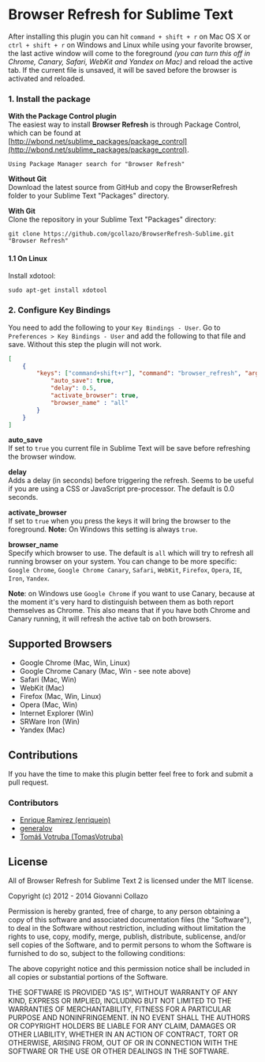 # Browser Refresh for Sublime Text

After installing this plugin you can hit `command + shift + r` on Mac OS X or `ctrl + shift + r` on Windows and Linux while using your favorite browser, the last active window will come to the foreground *(you can turn this off in Chrome, Canary, Safari, WebKit and Yandex on Mac)* and reload the active tab. If the current file is unsaved, it will be saved before the browser is activated and reloaded.

### 1. Install the package
**With the Package Control plugin**  
The easiest way to install **Browser Refresh** is through Package Control, which can be found at [http://wbond.net/sublime_packages/package_control](http://wbond.net/sublime_packages/package_control).

```
Using Package Manager search for "Browser Refresh"
```

**Without Git**  
Download the latest source from GitHub and copy the BrowserRefresh folder to your Sublime Text "Packages" directory.

**With Git**  
Clone the repository in your Sublime Text "Packages" directory:

```
git clone https://github.com/gcollazo/BrowserRefresh-Sublime.git "Browser Refresh"
```

#### 1.1 On Linux
Install xdotool:

```
sudo apt-get install xdotool
```

### 2. Configure Key Bindings
You need to add the following to your `Key Bindings - User`. Go to `Preferences > Key Bindings - User` and add the following to that file and save. Without this step the plugin will not work.

```json
[
    {
        "keys": ["command+shift+r"], "command": "browser_refresh", "args": {
            "auto_save": true,
            "delay": 0.5,
            "activate_browser": true,
            "browser_name" : "all"
        }
    }
]
```

**auto_save**  
If set to `true` you current file in Sublime Text will be save before refreshing the browser window.

**delay**  
Adds a delay (in seconds) before triggering the refresh. Seems to be useful if you are using a CSS or JavaScript pre-processor. The default is 0.0 seconds. 

**activate_browser**  
If set to `true` when you press the keys it will bring the browser to the foreground. **Note:** On Windows this setting is always `true`.

**browser_name**  
Specify which browser to use. The default is `all` which will try to refresh all running browser on your system. You can change to be more specific: `Google Chrome`, `Google Chrome Canary`, `Safari`, `WebKit`, `Firefox`, `Opera`, `IE`, `Iron`, `Yandex`.

**Note**: on Windows use `Google Chrome` if you want to use Canary, because at the moment it's very hard to distinguish between them as both report themselves as Chrome. This also means that if you have both Chrome and Canary running, it will refresh the active tab on both browsers.

## Supported Browsers
- Google Chrome (Mac, Win, Linux)
- Google Chrome Canary (Mac, Win - see note above)
- Safari (Mac, Win)
- WebKit (Mac)
- Firefox (Mac, Win, Linux)
- Opera (Mac, Win)
- Internet Explorer (Win)
- SRWare Iron (Win)
- Yandex (Mac)

## Contributions
If you have the time to make this plugin better feel free to fork and submit a pull request.

### Contributors
* [Enrique Ramirez (enriquein)](https://github.com/enriquein)
* [generalov](https://github.com/generalov)
* [Tomáš Votruba (TomasVotruba)](https://github.com/tomasvotruba)

## License
All of Browser Refresh for Sublime Text 2 is licensed under the MIT license.

Copyright (c) 2012 - 2014 Giovanni Collazo

Permission is hereby granted, free of charge, to any person obtaining a copy of this software and associated documentation files (the "Software"), to deal in the Software without restriction, including without limitation the rights to use, copy, modify, merge, publish, distribute, sublicense, and/or sell copies of the Software, and to permit persons to whom the Software is furnished to do so, subject to the following conditions:

The above copyright notice and this permission notice shall be included in all copies or substantial portions of the Software.

THE SOFTWARE IS PROVIDED "AS IS", WITHOUT WARRANTY OF ANY KIND, EXPRESS OR IMPLIED, INCLUDING BUT NOT LIMITED TO THE WARRANTIES OF MERCHANTABILITY, FITNESS FOR A PARTICULAR PURPOSE AND NONINFRINGEMENT. IN NO EVENT SHALL THE AUTHORS OR COPYRIGHT HOLDERS BE LIABLE FOR ANY CLAIM, DAMAGES OR OTHER LIABILITY, WHETHER IN AN ACTION OF CONTRACT, TORT OR OTHERWISE, ARISING FROM, OUT OF OR IN CONNECTION WITH THE SOFTWARE OR THE USE OR OTHER DEALINGS IN THE SOFTWARE.
